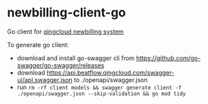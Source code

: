 # newbilling-client-go

Go client for [qingcloud newbilling system](https://beatflow.qingcloud.com/)

To generate go client:
- download and install go-swagger cli from https://github.com/go-swagger/go-swagger/releases
- download https://api.beatflow.qingcloud.com/swagger-ui/api.swagger.json to ./openapi/swagger.json
- run `rm -rf client models && swagger generate client -f ./openapi/swagger.json --skip-validation && go mod tidy`